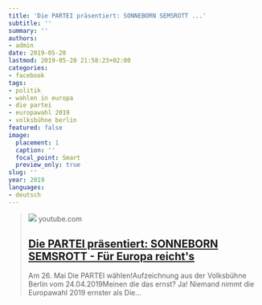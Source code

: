 ```yaml
---
title: 'Die PARTEI präsentiert: SONNEBORN SEMSROTT ...'
subtitle: ''
summary: ''
authors:
- admin
date: 2019-05-20
lastmod: 2019-05-20 21:58:23+02:00
categories:
- facebook
tags:
- politik
- wahlen in europa
- die partei
- europawahl 2019
- volksbühne berlin
featured: false
image:
  placement: 1
  caption: ''
  focal_point: Smart
  preview_only: true
slug: ''
year: 2019
languages:
- deutsch
---
```


> [![](https://i.ytimg.com/vi/tx6yeYFOLjg/maxresdefault.jpg)](https://www.youtube.com/attribution_link?a=zlJ3wtHfXLM&u=%2Fwatch%3Fv%3Dtx6yeYFOLjg%26feature%3Dshare)
> youtube.com
> ## [Die PARTEI präsentiert: SONNEBORN SEMSROTT - Für Europa reicht's](https://www.youtube.com/attribution_link?a=zlJ3wtHfXLM&u=%2Fwatch%3Fv%3Dtx6yeYFOLjg%26feature%3Dshare)
>
>Am 26. Mai Die PARTEI wählen!Aufzeichnung aus der Volksbühne Berlin vom 24.04.2019Meinen die das ernst? Ja! Niemand nimmt die Europawahl 2019 ernster als Die...